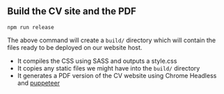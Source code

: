## Build the CV site and the PDF

```
npm run release
```

The above command will create a `build/` directory which will contain the files ready to be deployed on our website host. 

* It compiles the CSS using SASS and outputs a style.css
* It copies any static files we might have into the `build/` directory
* It generates a PDF version of the CV website using Chrome Headless and [puppeteer](https://github.com/GoogleChrome/puppeteer)
